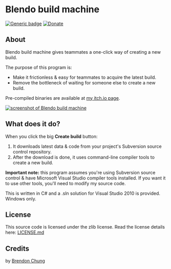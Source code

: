﻿# Blendo build machine
[![Generic badge](https://img.shields.io/badge/Download-itch.io-red.svg)](https://blendogames.itch.io/blendobuildmachine) [![Donate](https://img.shields.io/badge/donate-$$$-brightgreen.svg)](https://blendogames.itch.io/blendobuildmachine/purchase)

## About
Blendo build machine gives teammates a one-click way of creating a new build.

The purpose of this program is:
- Make it frictionless & easy for teammates to acquire the latest build.
- Remove the bottleneck of waiting for someone else to create a new build.

Pre-compiled binaries are available at [my itch.io page](https://blendogames.itch.io/blendobuildmachine).

[![screenshot of Blendo build machine](screenshot.png)](screenshot.png)

## What does it do?
When you click the big **Create build** button:
1. It downloads latest data & code from your project's Subversion source control repository.
2. After the download is done, it uses command-line compiler tools to create a new build.

**Important note:** this program assumes you're using Subversion source control & have Microsoft Visual Studio compiler tools installed. If you want it to use other tools, you'll need to modify my source code.

This is written in C# and a .sln solution for Visual Studio 2010 is provided. Windows only.

## License
This source code is licensed under the zlib license. Read the license details here: [LICENSE.md](https://github.com/blendogames/blendobuildmachine/blob/master/LICENSE.md)

## Credits
by [Brendon Chung](http://blendogames.com)
